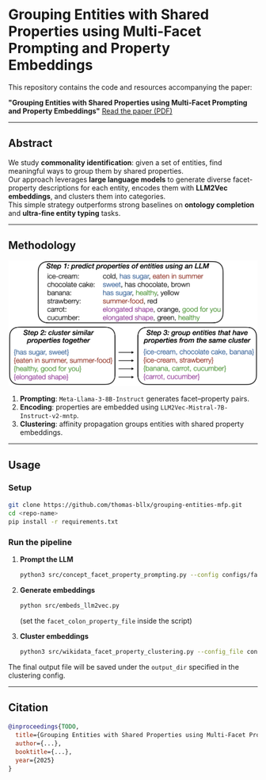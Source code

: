 # Grouping Entities with Shared Properties using Multi-Facet Prompting and Property Embeddings

This repository contains the code and resources accompanying the paper:

**"Grouping Entities with Shared Properties using Multi-Facet Prompting and Property Embeddings"** [Read the paper (PDF)](./3527_Grouping_Entities_with_Sh.pdf)

---

## Abstract
We study **commonality identification**: given a set of entities, find meaningful ways to group them by shared properties.  
Our approach leverages **large language models** to generate diverse facet-property descriptions for each entity, encodes them with **LLM2Vec embeddings**, and clusters them into categories.  
This simple strategy outperforms strong baselines on **ontology completion** and **ultra-fine entity typing** tasks.

---

## Methodology

<p align="center">
  <img src="assets/methodology.png" alt="Methodology Overview" width="600"/>
</p>

1. **Prompting**: `Meta-Llama-3-8B-Instruct` generates facet–property pairs.  
2. **Encoding**: properties are embedded using `LLM2Vec-Mistral-7B-Instruct-v2-mntp`.  
3. **Clustering**: affinity propagation groups entities with shared property embeddings.  

---

## Usage

### Setup
```bash
git clone https://github.com/thomas-bllx/grouping-entities-mfp.git
cd <repo-name>
pip install -r requirements.txt
````

### Run the pipeline

1. **Prompt the LLM**

   ```bash
   python3 src/concept_facet_property_prompting.py --config configs/facet_prop_generation/5_llama3_1inc_wikidata_repeat_10.json
   ```
2. **Generate embeddings**

   ```bash
   python src/embeds_llm2vec.py
   ```

   (set the `facet_colon_property_file` inside the script)
3. **Cluster embeddings**

   ```bash
   python3 src/wikidata_facet_property_clustering.py --config_file configs/clustering/13_all_wikidata_mistral7b_inst_mntp_facet_colon_property_embeds_1inc_repeat10.json
   ```

The final output file will be saved under the `output_dir` specified in the clustering config.

---

## Citation

```bibtex
@inproceedings{TODO,
  title={Grouping Entities with Shared Properties using Multi-Facet Prompting and Property Embeddings},
  author={...},
  booktitle={...},
  year={2025}
}
```
